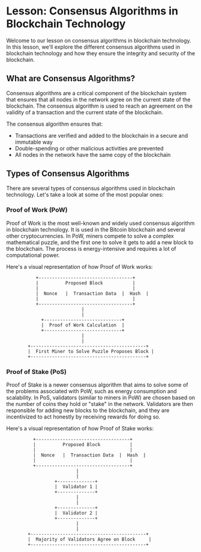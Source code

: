 # Lesson: Consensus Algorithms in Blockchain Technology

Welcome to our lesson on consensus algorithms in blockchain technology. In this lesson, we'll explore the different consensus algorithms used in blockchain technology and how they ensure the integrity and security of the blockchain.

## What are Consensus Algorithms?

Consensus algorithms are a critical component of the blockchain system that ensures that all nodes in the network agree on the current state of the blockchain. The consensus algorithm is used to reach an agreement on the validity of a transaction and the current state of the blockchain. 

The consensus algorithm ensures that:

- Transactions are verified and added to the blockchain in a secure and immutable way
- Double-spending or other malicious activities are prevented
- All nodes in the network have the same copy of the blockchain

## Types of Consensus Algorithms

There are several types of consensus algorithms used in blockchain technology. Let's take a look at some of the most popular ones:

### Proof of Work (PoW)

Proof of Work is the most well-known and widely used consensus algorithm in blockchain technology. It is used in the Bitcoin blockchain and several other cryptocurrencies. In PoW, miners compete to solve a complex mathematical puzzle, and the first one to solve it gets to add a new block to the blockchain. The process is energy-intensive and requires a lot of computational power.

Here's a visual representation of how Proof of Work works:

               +-----------------------------------+
               |          Proposed Block           |
               |                                   |
               |  Nonce   |  Transaction Data  |  Hash  |
               |                                   |
               +-----------------------------------+
                                |
                                |
                 +-----------------------------+
                 |  Proof of Work Calculation  |
                 +-----------------------------+
                                |
                                |
            +-------------------------------------------+
            |  First Miner to Solve Puzzle Proposes Block |
            +-------------------------------------------+
            
            
       
### Proof of Stake (PoS)

Proof of Stake is a newer consensus algorithm that aims to solve some of the problems associated with PoW, such as energy consumption and scalability. In PoS, validators (similar to miners in PoW) are chosen based on the number of coins they hold or "stake" in the network. Validators are then responsible for adding new blocks to the blockchain, and they are incentivized to act honestly by receiving rewards for doing so.

Here's a visual representation of how Proof of Stake works:

              +-----------------------------------+
              |          Proposed Block           |
              |                                   |
              |  Nonce   |  Transaction Data  |  Hash  |
              |                                   |
              +-----------------------------------+
                              |
                              |
                      +--------------+
                      |  Validator 1 |
                      +--------------+
                              |
                              |
                      +--------------+
                      |  Validator 2 |
                      +--------------+
                              |
                              |
            +-------------------------------------------+
            |  Majority of Validators Agree on Block     |
            +-------------------------------------------+

